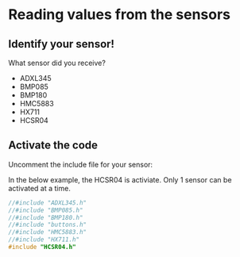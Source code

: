 # Reading values from the sensors

## Identify your sensor!
What sensor did you receive?
* ADXL345
* BMP085
* BMP180
* HMC5883
* HX711
* HCSR04

## Activate the code

Uncomment the include file for your sensor:

In the below example, the HCSR04 is activiate. Only 1 sensor can be activated at a time.
```cpp
//#include "ADXL345.h"
//#include "BMP085.h"
//#include "BMP180.h"
//#include "buttons.h"
//#include "HMC5883.h"
//#include "HX711.h"
#include "HCSR04.h"
```
